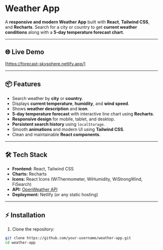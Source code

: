 # Weather App

A **responsive and modern Weather App** built with **React**, **Tailwind CSS**, and **Recharts**. Search for a city or country to get **current weather conditions** along with a **5-day temperature forecast chart**.

---

## 🌐 Live Demo
[https://forecast-skysphere.netlify.app/]

---

## 📦 Features

- Search weather by **city** or **country**.
- Displays **current temperature**, **humidity**, and **wind speed**.
- Shows **weather description** and **icon**.
- **5-day temperature forecast** with interactive line chart using **Recharts**.
- **Responsive design** for mobile, tablet, and desktop.
- **Persistent search history** using `localStorage`.
- Smooth **animations** and modern UI using **Tailwind CSS**.
- Clean and maintainable **React components**.

---

## 🛠️ Tech Stack

- **Frontend:** React, Tailwind CSS
- **Charts:** Recharts
- **Icons:** React Icons (WiThermometer, WiHumidity, WiStrongWind, FiSearch)
- **API:** [OpenWeather API](https://openweathermap.org/api)
- **Deployment:** Netlify (or any static hosting)

---

## ⚡ Installation

1. Clone the repository:

```bash
git clone https://github.com/your-username/weather-app.git
cd weather-app
